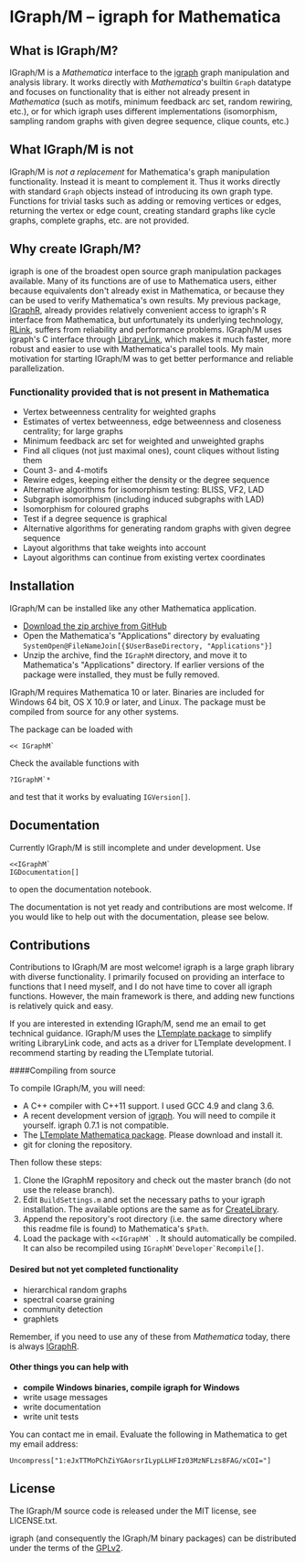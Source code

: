 # IGraph/M – igraph for Mathematica

## What is IGraph/M?

IGraph/M is a *Mathematica* interface to the [igraph](http://igraph.org/) graph manipulation and analysis library.  It works directly with *Mathematica*'s builtin `Graph` datatype and focuses on functionality that is either not already present in *Mathematica* (such as motifs, minimum feedback arc set, random rewiring, etc.), or for which igraph uses different implementations (isomorphism, sampling random graphs with given degree sequence, clique counts, etc.)

## What IGraph/M is not

IGraph/M is *not a replacement* for Mathematica's graph manipulation functionality.  Instead it is meant to complement it.  Thus it works directly with standard `Graph` objects instead of introducing its own graph type.  Functions for trivial tasks such as adding or removing vertices or edges, returning the vertex or edge count, creating standard graphs like cycle graphs, complete graphs, etc. are not provided.

## Why create IGraph/M?

igraph is one of the broadest open source graph manipulation packages available.  Many of its functions are of use to Mathematica users, either because equivalents don't already exist in Mathematica, or because they can be used to verify Mathematica's own results.  My previous package, [IGraphR][2], already provides relatively convenient access to igraph's R interface from Mathematica, but unfortunately its underlying technology, [RLink](http://reference.wolfram.com/language/RLink/guide/RLink.html), suffers from reliability and performance problems.  IGraph/M uses igraph's C interface through [LibraryLink](http://reference.wolfram.com/language/LibraryLink/tutorial/Overview.html), which makes it much faster, more robust and easier to use with Mathematica's parallel tools.  My main motivation for starting IGraph/M was to get better performance and reliable parallelization.

### Functionality provided that is not present in Mathematica

 - Vertex betweenness centrality for weighted graphs
 - Estimates of vertex betweenness, edge betweenness and closeness centrality; for large graphs
 - Minimum feedback arc set for weighted and unweighted graphs
 - Find all cliques (not just maximal ones), count cliques without listing them
 - Count 3- and 4-motifs
 - Rewire edges, keeping either the density or the degree sequence
 - Alternative algorithms for isomorphism testing: BLISS, VF2, LAD
 - Subgraph isomorphism (including induced subgraphs with LAD)
 - Isomorphism for coloured graphs
 - Test if a degree sequence is graphical
 - Alternative algorithms for generating random graphs with given degree sequence
 - Layout algorithms that take weights into account
 - Layout algorithms can continue from existing vertex coordinates

## Installation

IGraph/M can be installed like any other Mathematica application.

 - [Download the zip archive from GitHub](https://github.com/szhorvat/IGraphM/releases)
 - Open the Mathematica's "Applications" directory by evaluating `SystemOpen@FileNameJoin[{$UserBaseDirectory, "Applications"}]`
 - Unzip the archive, find the `IGraphM` directory, and move it to Mathematica's "Applications" directory.  If earlier versions of the package were installed, they must be fully removed.

 IGraph/M requires Mathematica 10 or later.  Binaries are included for Windows 64 bit, OS X 10.9 or later, and Linux.  The package must be compiled from source for any other systems.

The package can be loaded with

    << IGraphM`

Check the available functions with

    ?IGraphM`*

and test that it works by evaluating `IGVersion[]`.

## Documentation

Currently IGraph/M is still incomplete and under development.  Use

    <<IGraphM`
    IGDocumentation[]

to open the documentation notebook.

The documentation is not yet ready and contributions are most welcome.  If you would like to help out with the documentation, please see below.

## Contributions

Contributions to IGraph/M are most welcome!  igraph is a large graph library with diverse functionality.  I primarily focused on providing an interface to functions that I need myself, and I do not have time to cover all igraph functions.  However, the main framework is there, and adding new functions is relatively quick and easy.

If you are interested in extending IGraph/M, send me an email to get technical guidance.  IGraph/M uses the [LTemplate package][1] to simplify writing LibraryLink code, and acts as a driver for LTemplate development.  I recommend starting by reading the LTemplate tutorial.

####Compiling from source

To compile IGraph/M, you will need:

 - A C++ compiler with C++11 support.  I used GCC 4.9 and clang 3.6.
 - A recent development version of [igraph](https://github.com/igraph/igraph). You will need to compile it yourself. igraph 0.7.1 is not compatible.
 - The [LTemplate Mathematica package][1].  Please download and install it.
 - git for cloning the repository.

Then follow these steps:

 1. Clone the IGraphM repository and check out the master branch (do not use the release branch).  
 2. Edit `BuildSettings.m` and set the necessary paths to your igraph installation.  The available options are the same as for [CreateLibrary](http://reference.wolfram.com/language/CCompilerDriver/ref/CreateLibrary.html).
 3. Append the repository's root directory (i.e. the same directory where this readme file is found) to Mathematica's `$Path`.
 4. Load the package with ``<<IGraphM` ``.  It should automatically be compiled. It can also be recompiled using ``IGraphM`Developer`Recompile[]``.


#### Desired but not yet completed functionality

 - hierarchical random graphs
 - spectral coarse graining
 - community detection
 - graphlets

Remember, if you need to use any of these from *Mathematica* today, there is always [IGraphR][2].

#### Other things you can help with

 - **compile Windows binaries, compile igraph for Windows**
 - write usage messages
 - write documentation
 - write unit tests

You can contact me in email.  Evaluate the following in Mathematica to get my email address:

    Uncompress["1:eJxTTMoPChZiYGAorsrILypLLHFIz03MzNFLzs8FAG/xCOI="]

## License

The IGraph/M source code is released under the MIT license, see LICENSE.txt.

igraph (and consequently the IGraph/M binary packages) can be distributed under the terms of the [GPLv2](http://opensource.org/licenses/GPL-2.0).

 [1]: https://bitbucket.org/szhorvat/ltemplate
 [2]: http://szhorvat.net/pelican/using-igraph-from-mathematica.html
